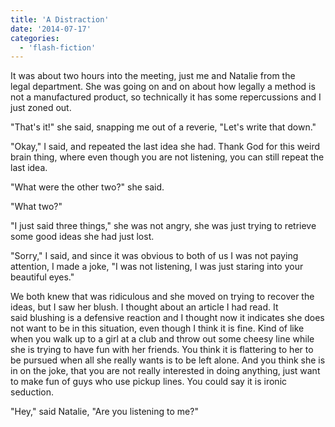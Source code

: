 ```yaml
---
title: 'A Distraction'
date: '2014-07-17'
categories:
  - 'flash-fiction'
---
```


It was about two hours into the meeting, just me and Natalie from the
legal department. She was going on and on about how legally a method is not a
manufactured product, so technically it has some repercussions and I just zoned
out.

<!-- truncate -->

"That's it!" she said, snapping me out of a reverie, "Let's write that down."

"Okay," I said, and repeated the last idea she had. Thank God for this weird
brain thing, where even though you are not listening, you can still repeat the
last idea.

"What were the other two?" she said.

"What two?"

"I just said three things," she was not angry, she was just trying to retrieve
some good ideas she had just lost.

"Sorry," I said, and since it was obvious to both of us I was not paying
attention, I made a joke, "I was not listening, I was just staring into your
beautiful eyes."

We both knew that was ridiculous and she moved on trying to recover the ideas,
but I saw her blush. I thought about an article I had read. It said blushing is
a defensive reaction and I thought now it indicates she does not want to be in
this situation, even though I think it is fine. Kind of like when you walk up to
a girl at a club and throw out some cheesy line while she is trying to have fun
with her friends. You think it is flattering to her to be pursued when all she
really wants is to be left alone. And you think she is in on the joke, that you
are not really interested in doing anything, just want to make fun of guys who
use pickup lines. You could say it is ironic seduction.

"Hey," said Natalie, "Are you listening to me?"

